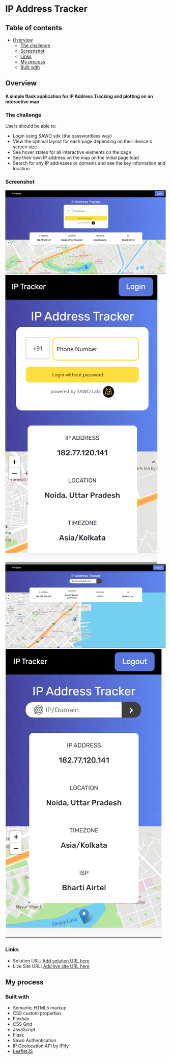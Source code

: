 # IP Address Tracker

## Table of contents

- [Overview](#overview)
  - [The challenge](#the-challenge)
  - [Screenshot](#screenshot)
  - [Links](#links)
  - [My process](#my-process)
  - [Built with](#built-with)


## Overview
#### A simple flask application for IP Address Tracking and plotting on an interactive map

### The challenge

Users should be able to:

- Login using SAWO sdk (the passwordless way)
- View the optimal layout for each page depending on their device's screen size
- See hover states for all interactive elements on the page
- See their own IP address on the map on the initial page load
- Search for any IP addresses or domains and see the key information and location

### Screenshot

![IMG1](static/images/Screenshot_1.png)
![IMG3](static/images/Screenshot_3.png)
![IMG2](static/images/Screenshot_2.png)
![IMG3](static/images/Screenshot_4.png)

### Links

- Solution URL: [Add solution URL here](https://your-solution-url.com)
- Live Site URL: [Add live site URL here](https://your-live-site-url.com)

## My process

### Built with

- Semantic HTML5 markup
- CSS custom properties
- Flexbox
- CSS Grid
- JavaScript
- Flask
- Sawo Authentication
- [IP Geolocation API by IPify](https://geo.ipify.org/)
- [LeafletJS](https://leafletjs.com/)

